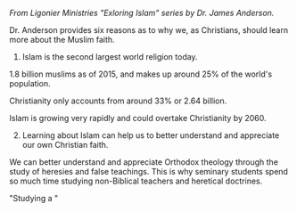*From Ligonier Ministries "Exloring Islam" series by Dr. James Anderson.*


Dr. Anderson provides six reasons as to why we, as Christians, should learn more about the Muslim faith. 


1. Islam is the second largest world religion today.

1.8 billion muslims as of 2015, and makes up around 25% of the world's population.

Christianity only accounts from around 33% or 2.64 billion. 

Islam is growing very rapidly and could overtake Christianity by 2060.


2. Learning about Islam can help us to better understand and appreciate our own Christian faith.

We can better understand and appreciate Orthodox theology through the study of heresies and false teachings. This is why seminary students spend so much time studying non-Biblical teachers and heretical doctrines. 

"Studying a "